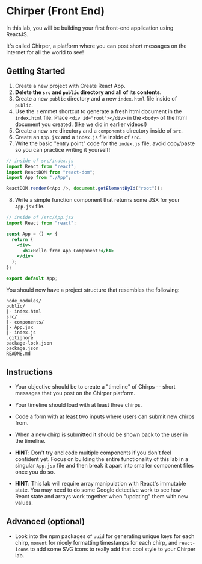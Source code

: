 # Chirper (Front End)

In this lab, you will be building your first front-end application using ReactJS.

It's called Chirper, a platform where you can post short messages on the internet for all the world to see!

## Getting Started

1. Create a new project with Create React App.
2. **Delete the `src` and `public` directory and all of its contents.**
3. Create a new `public` directory and a new `index.html` file inside of `public`.
4. Use the `!` emmet shortcut to generate a fresh html document in the `index.html` file. Place `<div id="root"></div>` in the `<body>` of the html document you created. (like we did in earlier videos!)
5. Create a new `src` directory and a `components` directory inside of `src`.
6. Create an `App.jsx` and a `index.js` file inside of `src`.
7. Write the basic "entry point" code for the `index.js` file, avoid copy/paste so you can practice writing it yourself!

```js
// inside of src/index.js
import React from "react";
import ReactDOM from "react-dom";
import App from "./App";

ReactDOM.render(<App />, document.getElementById("root"));
```

8. Write a simple function component that returns some JSX for your `App.jsx` file.

```jsx
// inside of /src/App.jsx
import React from "react";

const App = () => {
  return (
    <div>
      <h1>Hello from App Component!</h1>
    </div>
  );
};

export default App;
```

You should now have a project structure that resembles the following:

```
node_modules/
public/
|- index.html
src/
|- components/
|- App.jsx
|- index.js
.gitignore
package-lock.json
package.json
README.md
```

## Instructions

- Your objective should be to create a "timeline" of Chirps -- short messages that you post on the Chirper platform.

- Your timeline should load with at least three chirps.

- Code a form with at least two inputs where users can submit new chirps from.

- When a new chirp is submitted it should be shown back to the user in the timeline.

- **HINT**: Don't try and code multiple components if you don't feel confident yet. Focus on building the entire functionality of this lab in a singular `App.jsx` file and then break it apart into smaller component files once you do so.

- **HINT**: This lab will require array manipulation with React's immutable state. You may need to do some Google detective work to see how React state and arrays work together when "updating" them with new values.

## Advanced (optional)

- Look into the npm packages of `uuid` for generating unique keys for each chirp, `moment` for nicely formatting timestamps for each chirp, and `react-icons` to add some SVG icons to really add that cool style to your Chirper lab.
